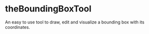 # theBoundingBoxTool
An easy to use tool to draw, edit and visualize a bounding box with its coordinates.
